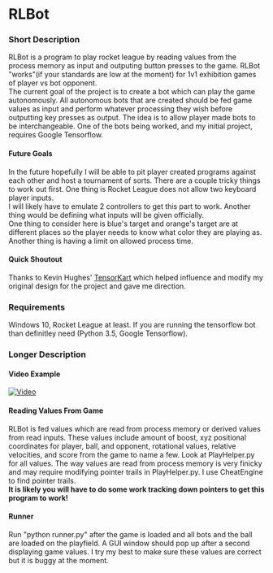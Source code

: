 # RLBot

### Short Description
RLBot is a program to play rocket league by reading values from the process memory as input and outputing button presses to the game.  RLBot "works"(if your standards are low at the moment) for 1v1 exhibition games of player vs bot opponent.  
The current goal of the project is to create a bot which can play the game autonomously.  All autonomous bots that are created should be fed game values as input and perform whatever processing they wish before outputting 
key presses as output. The idea is to allow player made bots to be interchangeable.  One of the bots being worked, and my initial project, requires Google Tensorflow.

#### Future Goals
In the future hopefully I will be able to pit player created programs against each other and host a tournament of sorts.  There are a couple tricky things to work out first.  One thing is Rocket League does not allow two keyboard player inputs.  
I will likely have to emulate 2 controllers to get this part to work.  Another thing would be defining what inputs will be given officially.  
One thing to consider here is blue's target and orange's target are at different places so the player needs to know what color they are playing as.  Another thing is having a limit on allowed process time.

#### Quick Shoutout
Thanks to Kevin Hughes' [TensorKart](https://github.com/kevinhughes27/TensorKart) 
which helped influence and modify my original design for the project and gave me direction.

### Requirements
Windows 10, Rocket League at least.  If you are running the tensorflow bot than definitley need (Python 3.5, Google Tensorflow).

### Longer Description

#### Video Example
[![Video](https://github.com/drssoccer55/RLBot/blob/master/images/vid2thumb2.JPG)](https://www.youtube.com/watch?v=a-kyXoxCQ3k)

#### Reading Values From Game
RLBot is fed values which are read from process memory or derived values from read inputs.  These values include amount of boost, xyz positional coordinates for player, ball, and opponent, rotational values, relative velocities, 
and score from the game to name a few.  Look at PlayHelper.py for all values.  The way values are read from process memory is very finicky and may require modifying pointer trails in PlayHelper.py.  I use CheatEngine to find pointer trails.  
**It is likely you will have to do some work tracking down pointers to get this program to work!**

#### Runner
Run "python runner.py" after the game is loaded and all bots and the ball are loaded on the playfield.  A GUI window should pop up after a second displaying game values.  I try my best to make sure these values are correct but it is buggy at the moment.
